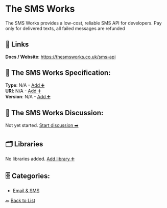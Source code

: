 # The SMS Works

The SMS Works provides a low-cost, reliable SMS API for developers. Pay only for delivered texts, all failed messages are refunded

##  🔗 Links
**Docs / Website**: https://thesmsworks.co.uk/sms-api

## 🧬 The SMS Works Specification:
**Type**: N/A - [Add ➕](https://github.com/apis-list/apis-list/edit/main/apis.yaml#L19393)  
**URI**: N/A - [Add ➕](https://github.com/apis-list/apis-list/edit/main/apis.yaml#L19393)  
**Version**: N/A - [Add ➕](https://github.com/apis-list/apis-list/edit/main/apis.yaml#L19393)

## 💬 The SMS Works Discussion:
Not yet started. [Start discussion ➡️](https://github.com/apis-list/apis-list/discussions/new)

## 🗂️ Libraries

No libraries added. [Add library ➕](https://github.com/apis-list/apis-list/edit/main/apis.yaml#L19393)    


## 🗄️ Categories:
- [Email & SMS](https://github.com/apis-list/apis-list#email--sms-)

🔙  [Back to List](https://github.com/apis-list/apis-list)

